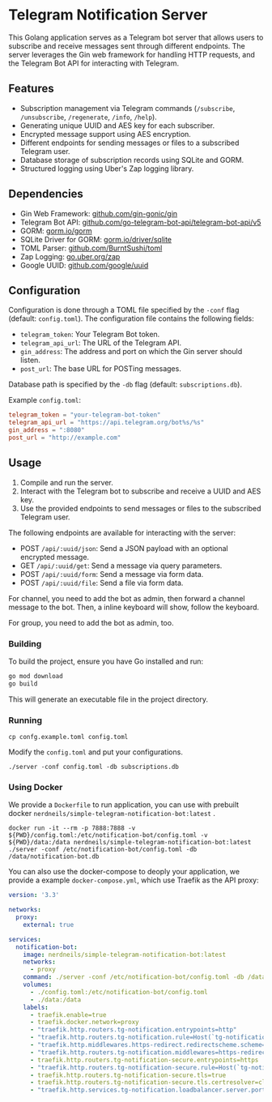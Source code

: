 # Telegram Notification Server

This Golang application serves as a Telegram bot server that allows users to subscribe and receive messages sent through different endpoints. The server leverages the Gin web framework for handling HTTP requests, and the Telegram Bot API for interacting with Telegram.

## Features

- Subscription management via Telegram commands (`/subscribe`, `/unsubscribe`, `/regenerate`, `/info`, `/help`).
- Generating unique UUID and AES key for each subscriber.
- Encrypted message support using AES encryption.
- Different endpoints for sending messages or files to a subscribed Telegram user.
- Database storage of subscription records using SQLite and GORM.
- Structured logging using Uber's Zap logging library.

## Dependencies

- Gin Web Framework: [github.com/gin-gonic/gin](https://github.com/gin-gonic/gin)
- Telegram Bot API: [github.com/go-telegram-bot-api/telegram-bot-api/v5](https://github.com/go-telegram-bot-api/telegram-bot-api/v5)
- GORM: [gorm.io/gorm](https://gorm.io/gorm)
- SQLite Driver for GORM: [gorm.io/driver/sqlite](https://gorm.io/driver/sqlite)
- TOML Parser: [github.com/BurntSushi/toml](https://github.com/BurntSushi/toml)
- Zap Logging: [go.uber.org/zap](https://go.uber.org/zap)
- Google UUID: [github.com/google/uuid](https://github.com/google/uuid)

## Configuration

Configuration is done through a TOML file specified by the `-conf` flag (default: `config.toml`). The configuration file contains the following fields:

- `telegram_token`: Your Telegram Bot token.
- `telegram_api_url`: The URL of the Telegram API.
- `gin_address`: The address and port on which the Gin server should listen.
- `post_url`: The base URL for POSTing messages.

Database path is specified by the `-db` flag (default: `subscriptions.db`).

Example `config.toml`:

```toml
telegram_token = "your-telegram-bot-token"
telegram_api_url = "https://api.telegram.org/bot%s/%s"
gin_address = ":8080"
post_url = "http://example.com"
```

## Usage

1. Compile and run the server.
2. Interact with the Telegram bot to subscribe and receive a UUID and AES key.
3. Use the provided endpoints to send messages or files to the subscribed Telegram user.

The following endpoints are available for interacting with the server:

- POST `/api/:uuid/json`: Send a JSON payload with an optional encrypted message.
- GET `/api/:uuid/get`: Send a message via query parameters.
- POST `/api/:uuid/form`: Send a message via form data.
- POST `/api/:uuid/file`: Send a file via form data.

For channel, you need to add the bot as admin, then forward a channel message to the bot. Then, a inline keyboard will show, follow the keyboard.

For group, you need to add the bot as admin, too.

### Building

To build the project, ensure you have Go installed and run:

```bash
go mod download
go build
```

This will generate an executable file in the project directory.

### Running

```
cp confg.example.toml config.toml
```

Modify the `config.toml` and put your configurations.

```
./server -conf config.toml -db subscriptions.db
```

### Using Docker

We provide a `Dockerfile` to run application, you can use with prebuilt docker `nerdneils/simple-telegram-notification-bot:latest` .

```
docker run -it --rm -p 7888:7888 -v ${PWD}/config.toml:/etc/notification-bot/config.toml -v ${PWD}/data:/data nerdneils/simple-telegram-notification-bot:latest  ./server -conf /etc/notification-bot/config.toml -db /data/notification-bot.db
```

You can also use the docker-compose to deoply your application, we provide a example `docker-compose.yml`, which use Traefik as the API proxy:

```yaml
version: '3.3'

networks:
  proxy:
    external: true

services:
  notification-bot:
    image: nerdneils/simple-telegram-notification-bot:latest
    networks:
      - proxy
    command: ./server -conf /etc/notification-bot/config.toml -db /data/notification-bot.db
    volumes:
      - ./config.toml:/etc/notification-bot/config.toml
      - ./data:/data
    labels:
      - traefik.enable=true
      - traefik.docker.network=proxy
      - "traefik.http.routers.tg-notification.entrypoints=http"
      - "traefik.http.routers.tg-notification.rule=Host(`tg-notification.example.org`)"
      - "traefik.http.middlewares.https-redirect.redirectscheme.scheme=https"
      - "traefik.http.routers.tg-notification.middlewares=https-redirect@docker"
      - traefik.http.routers.tg-notification-secure.entrypoints=https
      - "traefik.http.routers.tg-notification-secure.rule=Host(`tg-notification.example.org`)"
      - traefik.http.routers.tg-notification-secure.tls=true
      - traefik.http.routers.tg-notification-secure.tls.certresolver=cloudflare
      - "traefik.http.services.tg-notification.loadbalancer.server.port=7888"
```

